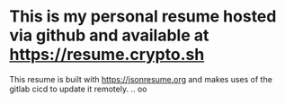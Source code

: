 # This is my personal resume hosted via github and available at https://resume.crypto.sh

This resume is built with https://jsonresume.org and makes uses of the gitlab cicd to update it remotely.
..
oo
